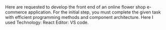 Here are requested to develop the front end of an online flower shop e-commerce application. 
For the initial step, you must complete the given task with efficient programming methods 
and component architecture.
Here I used 
Technology: React 
Editor: VS code. 
